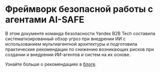 # Фреймворк безопасной работы с агентами AI-SAFE

В этом документе команда безопасности Yandex B2B Tech составила систематизированный обзор угроз при внедрении ИИ с использованием мультиагентной архитектуры и подготовила практические рекомендации по снижению возникающих рисков при создании и внедрении ИИ-агентов и систем на их основе.

Узнайте больше о рекомендациях в [блоге](https://yandex.cloud/ru/blog/ai-safe-framework).